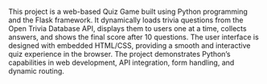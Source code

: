 This project is a web-based Quiz Game built using Python programming and the Flask framework.
It dynamically loads trivia questions from the Open Trivia Database API, displays them to users one at a time, collects answers, and shows the final score after 10 questions.
The user interface is designed with embedded HTML/CSS, providing a smooth and interactive quiz experience in the browser. 
The project demonstrates Python’s capabilities in web development, API integration, form handling, and dynamic routing.
